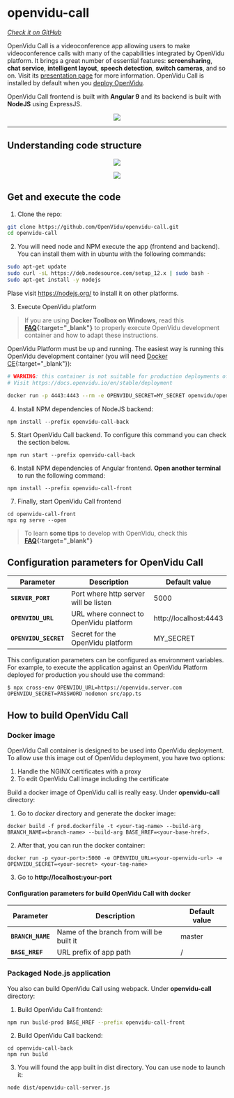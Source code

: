 # openvidu-call
<a href="https://github.com/OpenVidu/openvidu-call.git" target="_blank"><i class="icon ion-social-github"> Check it on GitHub</i></a>

OpenVidu Call is a videoconference app allowing users to make videoconference calls with many of the capabilities integrated by OpenVidu platform. It brings a great number of essential features: **screensharing**, **chat service**, **intelligent layout**, **speech detection**, **switch cameras**, and so on. Visit its <a href="https://openvidu.io/openvidu-call">presentation page</a> for more information. OpenVidu Call is installed by default when you [deploy OpenVidu](deployment).

OpenVidu Call frontend is built with <strong>Angular 9</strong> and its backend is built with <strong>NodeJS</strong> using ExpressJS.

<p align="center">
  <img class="img-responsive" src="img/demos/openvidu-call-architecture.png">
</p>


---

## Understanding code structure

<p align="center">
  <img class="img-responsive" src="img/demos/openvidu-call-front-code.png">
</p>
<p align="center">
  <img class="img-responsive" src="img/demos/openvidu-call-back-code.png">
</p>



## Get and execute the code

1)  Clone the repo:

```bash
git clone https://github.com/OpenVidu/openvidu-call.git
cd openvidu-call
```

2) You will need node and NPM execute the app (frontend and backend). You can install them with in ubuntu with the following commands:

```bash
sudo apt-get update
sudo curl -sL https://deb.nodesource.com/setup_12.x | sudo bash -
sudo apt-get install -y nodejs
```

Plase visit <a href="https://nodejs.org/">https://nodejs.org/</a> to install it on other platforms.

3) Execute OpenVidu platform

> If you are using **Docker Toolbox on Windows**, read this **[FAQ](troubleshooting/#3-i-am-using-windows-to-run-the-tutorials-develop-my-app-anything-i-should-know){:target="_blank"}** to properly execute OpenVidu development container and how to adapt these instructions.

OpenVidu Platform must be up and running. The easiest way is running this OpenVidu development container (you will need [Docker CE](https://store.docker.com/search?type=edition&offering=community){:target="_blank"}):

```bash
# WARNING: this container is not suitable for production deployments of OpenVidu Platform
# Visit https://docs.openvidu.io/en/stable/deployment

docker run -p 4443:4443 --rm -e OPENVIDU_SECRET=MY_SECRET openvidu/openvidu-server-kms:2.14.0
```

4) Install NPM dependencies of NodeJS backend:

```
npm install --prefix openvidu-call-back
```

5) Start OpenVidu Call backend. To configure this command you can check the section below.

```
npm run start --prefix openvidu-call-back
```

6) Install NPM dependencies of Angular frontend. **Open another terminal** to run the following command:

```
npm install --prefix openvidu-call-front
```

7) Finally, start OpenVidu Call frontend

```
cd openvidu-call-front
npx ng serve --open
```

> To learn **some tips** to develop with OpenVidu, check this **[FAQ](troubleshooting/#2-any-tips-to-make-easier-the-development-of-my-app-with-openvidu){:target="_blank"}**

## Configuration parameters for OpenVidu Call

| Parameter                     | Description   					       | Default value   |
| ----------------------------- | ---------------------------------------- | --------------- |
| **`SERVER_PORT`**             | Port where http server will be listen    | 5000            |
| **`OPENVIDU_URL`**            | URL where connect to OpenVidu platform   | http://localhost:4443 |
| **`OPENVIDU_SECRET`**         | Secret for the OpenVidu platform         | MY_SECRET       |

This configuration parameters can be configured as environment variables. For example, to execute the application against an OpenVidu Platform deployed for production you should use the command:

```
$ npx cross-env OPENVIDU_URL=https://openvidu.server.com OPENVIDU_SECRET=PASSWORD nodemon src/app.ts
```

## How to build OpenVidu Call

### Docker image

<div class="warningBoxContent">
  <div style="display: table-cell; vertical-align: middle;">
      <i class="icon ion-android-alert warningIcon"></i>
  </div>
  <div class="warningBoxText">
    OpenVidu Call container is designed to be used into OpenVidu deployment. To allow use this image out of OpenVidu deployment, you have two options:
	  <ol>
		  <li>Handle the NGINX certificates with a proxy	</li>
		  <li>To edit OpenVidu Call image including the certificate</li>
	  </ol>
  </div>
</div>

Build a docker image of OpenVidu call is really easy. Under **openvidu-call** directory:

1) Go to *docker* directory and generate the docker image:

```
docker build -f prod.dockerfile -t <your-tag-name> --build-arg BRANCH_NAME=<branch-name> --build-arg BASE_HREF=<your-base-href>.
```

2) After that, you can run the docker container:

```
docker run -p <your-port>:5000 -e OPENVIDU_URL=<your-openvidu-url> -e OPENVIDU_SECRET=<your-secret> <your-tag-name>
```
3) Go to **http://localhost:your-port**

#### Configuration parameters for build OpenVidu Call with docker

| Parameter                     | Description   					       | Default value   |
| ----------------------------- | ---------------------------------------- | --------------- |
| **`BRANCH_NAME`**             | Name of the branch from will be built it | master          |
| **`BASE_HREF`**               | URL prefix of app path                   | /               |




### Packaged Node.js application

You also can build OpenVidu Call using webpack. Under **openvidu-call** directory:

1) Build OpenVidu Call frontend:

```bash
npm run build-prod BASE_HREF --prefix openvidu-call-front
```

2) Build OpenVidu Call backend:

```
cd openvidu-call-back
npm run build
```

3) You will found the app built in dist directory. You can use node to launch it:

```
node dist/openvidu-call-server.js
```

<link rel="stylesheet" href="https://cdnjs.cloudflare.com/ajax/libs/fancybox/3.1.20/jquery.fancybox.min.css" />
<script src="https://cdnjs.cloudflare.com/ajax/libs/fancybox/3.1.20/jquery.fancybox.min.js"></script>
<script>
  $().fancybox({
    selector : '[data-fancybox="gallery"]',
    infobar : true,
    arrows : false,
    loop: true,
    protect: true,
    transitionEffect: 'slide',
    buttons : [
        'close'
    ],
    clickOutside : 'close',
    clickSlide   : 'close',
  });
</script>
